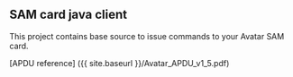 ## SAM card java client
This project contains base source to issue commands to your Avatar SAM card.

[APDU reference] ({{ site.baseurl }}/Avatar_APDU_v1_5.pdf)


